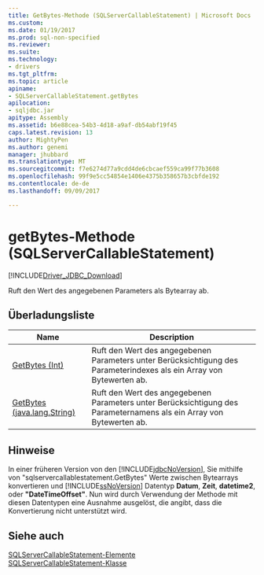 ```yaml
---
title: GetBytes-Methode (SQLServerCallableStatement) | Microsoft Docs
ms.custom: 
ms.date: 01/19/2017
ms.prod: sql-non-specified
ms.reviewer: 
ms.suite: 
ms.technology:
- drivers
ms.tgt_pltfrm: 
ms.topic: article
apiname:
- SQLServerCallableStatement.getBytes
apilocation:
- sqljdbc.jar
apitype: Assembly
ms.assetid: b6e88cea-54b3-4d18-a9af-db54abf19f45
caps.latest.revision: 13
author: MightyPen
ms.author: genemi
manager: jhubbard
ms.translationtype: MT
ms.sourcegitcommit: f7e6274d77a9cdd4de6cbcaef559ca99f77b3608
ms.openlocfilehash: 99f9e5cc54854e1406e4375b358657b3cbfde192
ms.contentlocale: de-de
ms.lasthandoff: 09/09/2017

---
```

# <a name="getbytes-method-sqlservercallablestatement"></a>getBytes-Methode (SQLServerCallableStatement)
[!INCLUDE[Driver_JDBC_Download](../../../includes/driver_jdbc_download.md)]

  Ruft den Wert des angegebenen Parameters als Bytearray ab.  
  
## <a name="overload-list"></a>Überladungsliste  
  
|Name|Description|  
|----------|-----------------|  
|[GetBytes (Int)](../../../connect/jdbc/reference/getbytes-method-int.md)|Ruft den Wert des angegebenen Parameters unter Berücksichtigung des Parameterindexes als ein Array von Bytewerten ab.|  
|[GetBytes (java.lang.String)](../../../connect/jdbc/reference/getbytes-method-java-lang-string.md)|Ruft den Wert des angegebenen Parameters unter Berücksichtigung des Parameternamens als ein Array von Bytewerten ab.|  
  
## <a name="remarks"></a>Hinweise  
 In einer früheren Version von den [!INCLUDE[jdbcNoVersion](../../../includes/jdbcnoversion_md.md)], Sie mithilfe von "sqlservercallablestatement.GetBytes" Werte zwischen Bytearrays konvertieren und [!INCLUDE[ssNoVersion](../../../includes/ssnoversion_md.md)] Datentyp **Datum**, **Zeit**, **datetime2**, oder **"DateTimeOffset"**. Nun wird durch Verwendung der Methode mit diesen Datentypen eine Ausnahme ausgelöst, die angibt, dass die Konvertierung nicht unterstützt wird.  
  
## <a name="see-also"></a>Siehe auch  
 [SQLServerCallableStatement-Elemente](../../../connect/jdbc/reference/sqlservercallablestatement-members.md)   
 [SQLServerCallableStatement-Klasse](../../../connect/jdbc/reference/sqlservercallablestatement-class.md)  
  
  
